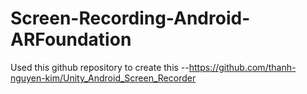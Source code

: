 # Screen-Recording-Android-ARFoundation
Used this github repository to create this --https://github.com/thanh-nguyen-kim/Unity_Android_Screen_Recorder
